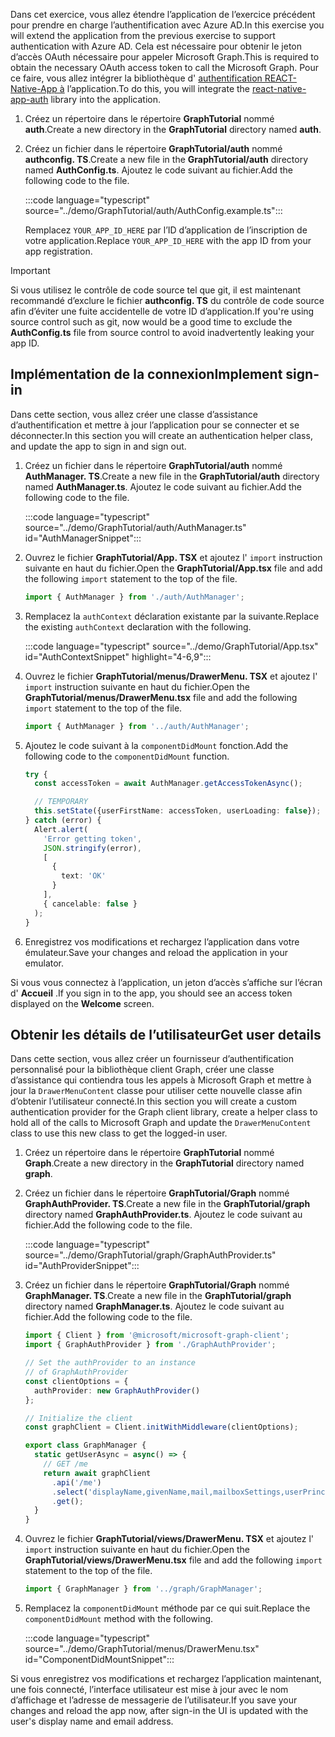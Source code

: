 <!-- markdownlint-disable MD002 MD041 -->

<span data-ttu-id="8e25e-101">Dans cet exercice, vous allez étendre l’application de l’exercice précédent pour prendre en charge l’authentification avec Azure AD.</span><span class="sxs-lookup"><span data-stu-id="8e25e-101">In this exercise you will extend the application from the previous exercise to support authentication with Azure AD.</span></span> <span data-ttu-id="8e25e-102">Cela est nécessaire pour obtenir le jeton d’accès OAuth nécessaire pour appeler Microsoft Graph.</span><span class="sxs-lookup"><span data-stu-id="8e25e-102">This is required to obtain the necessary OAuth access token to call the Microsoft Graph.</span></span> <span data-ttu-id="8e25e-103">Pour ce faire, vous allez intégrer la bibliothèque d' [authentification REACT-Native-App à](https://github.com/FormidableLabs/react-native-app-auth) l’application.</span><span class="sxs-lookup"><span data-stu-id="8e25e-103">To do this, you will integrate the [react-native-app-auth](https://github.com/FormidableLabs/react-native-app-auth) library into the application.</span></span>

1. <span data-ttu-id="8e25e-104">Créez un répertoire dans le répertoire **GraphTutorial** nommé **auth**.</span><span class="sxs-lookup"><span data-stu-id="8e25e-104">Create a new directory in the **GraphTutorial** directory named **auth**.</span></span>
1. <span data-ttu-id="8e25e-105">Créez un fichier dans le répertoire **GraphTutorial/auth** nommé **authconfig. TS**.</span><span class="sxs-lookup"><span data-stu-id="8e25e-105">Create a new file in the **GraphTutorial/auth** directory named **AuthConfig.ts**.</span></span> <span data-ttu-id="8e25e-106">Ajoutez le code suivant au fichier.</span><span class="sxs-lookup"><span data-stu-id="8e25e-106">Add the following code to the file.</span></span>

    :::code language="typescript" source="../demo/GraphTutorial/auth/AuthConfig.example.ts":::

    <span data-ttu-id="8e25e-107">Remplacez `YOUR_APP_ID_HERE` par l’ID d’application de l’inscription de votre application.</span><span class="sxs-lookup"><span data-stu-id="8e25e-107">Replace `YOUR_APP_ID_HERE` with the app ID from your app registration.</span></span>

> [!IMPORTANT]
> <span data-ttu-id="8e25e-108">Si vous utilisez le contrôle de code source tel que git, il est maintenant recommandé d’exclure le fichier **authconfig. TS** du contrôle de code source afin d’éviter une fuite accidentelle de votre ID d’application.</span><span class="sxs-lookup"><span data-stu-id="8e25e-108">If you're using source control such as git, now would be a good time to exclude the **AuthConfig.ts** file from source control to avoid inadvertently leaking your app ID.</span></span>

## <a name="implement-sign-in"></a><span data-ttu-id="8e25e-109">Implémentation de la connexion</span><span class="sxs-lookup"><span data-stu-id="8e25e-109">Implement sign-in</span></span>

<span data-ttu-id="8e25e-110">Dans cette section, vous allez créer une classe d’assistance d’authentification et mettre à jour l’application pour se connecter et se déconnecter.</span><span class="sxs-lookup"><span data-stu-id="8e25e-110">In this section you will create an authentication helper class, and update the app to sign in and sign out.</span></span>

1. <span data-ttu-id="8e25e-111">Créez un fichier dans le répertoire **GraphTutorial/auth** nommé **AuthManager. TS**.</span><span class="sxs-lookup"><span data-stu-id="8e25e-111">Create a new file in the **GraphTutorial/auth** directory named **AuthManager.ts**.</span></span> <span data-ttu-id="8e25e-112">Ajoutez le code suivant au fichier.</span><span class="sxs-lookup"><span data-stu-id="8e25e-112">Add the following code to the file.</span></span>

    :::code language="typescript" source="../demo/GraphTutorial/auth/AuthManager.ts" id="AuthManagerSnippet":::

1. <span data-ttu-id="8e25e-113">Ouvrez le fichier **GraphTutorial/App. TSX** et ajoutez l' `import` instruction suivante en haut du fichier.</span><span class="sxs-lookup"><span data-stu-id="8e25e-113">Open the **GraphTutorial/App.tsx** file and add the following `import` statement to the top of the file.</span></span>

    ```typescript
    import { AuthManager } from './auth/AuthManager';
    ```

1. <span data-ttu-id="8e25e-114">Remplacez la `authContext` déclaration existante par la suivante.</span><span class="sxs-lookup"><span data-stu-id="8e25e-114">Replace the existing `authContext` declaration with the following.</span></span>

    :::code language="typescript" source="../demo/GraphTutorial/App.tsx" id="AuthContextSnippet" highlight="4-6,9":::

1. <span data-ttu-id="8e25e-115">Ouvrez le fichier **GraphTutorial/menus/DrawerMenu. TSX** et ajoutez l' `import` instruction suivante en haut du fichier.</span><span class="sxs-lookup"><span data-stu-id="8e25e-115">Open the **GraphTutorial/menus/DrawerMenu.tsx** file and add the following `import` statement to the top of the file.</span></span>

    ```typescript
    import { AuthManager } from '../auth/AuthManager';
    ```

1. <span data-ttu-id="8e25e-116">Ajoutez le code suivant à la `componentDidMount` fonction.</span><span class="sxs-lookup"><span data-stu-id="8e25e-116">Add the following code to the `componentDidMount` function.</span></span>

    ```typescript
    try {
      const accessToken = await AuthManager.getAccessTokenAsync();

      // TEMPORARY
      this.setState({userFirstName: accessToken, userLoading: false});
    } catch (error) {
      Alert.alert(
        'Error getting token',
        JSON.stringify(error),
        [
          {
            text: 'OK'
          }
        ],
        { cancelable: false }
      );
    }
    ```

1. <span data-ttu-id="8e25e-117">Enregistrez vos modifications et rechargez l’application dans votre émulateur.</span><span class="sxs-lookup"><span data-stu-id="8e25e-117">Save your changes and reload the application in your emulator.</span></span>

<span data-ttu-id="8e25e-118">Si vous vous connectez à l’application, un jeton d’accès s’affiche sur l’écran d' **Accueil** .</span><span class="sxs-lookup"><span data-stu-id="8e25e-118">If you sign in to the app, you should see an access token displayed on the **Welcome** screen.</span></span>

## <a name="get-user-details"></a><span data-ttu-id="8e25e-119">Obtenir les détails de l’utilisateur</span><span class="sxs-lookup"><span data-stu-id="8e25e-119">Get user details</span></span>

<span data-ttu-id="8e25e-120">Dans cette section, vous allez créer un fournisseur d’authentification personnalisé pour la bibliothèque client Graph, créer une classe d’assistance qui contiendra tous les appels à Microsoft Graph et mettre à jour la `DrawerMenuContent` classe pour utiliser cette nouvelle classe afin d’obtenir l’utilisateur connecté.</span><span class="sxs-lookup"><span data-stu-id="8e25e-120">In this section you will create a custom authentication provider for the Graph client library, create a helper class to hold all of the calls to Microsoft Graph and update the `DrawerMenuContent` class to use this new class to get the logged-in user.</span></span>

1. <span data-ttu-id="8e25e-121">Créez un répertoire dans le répertoire **GraphTutorial** nommé **Graph**.</span><span class="sxs-lookup"><span data-stu-id="8e25e-121">Create a new directory in the **GraphTutorial** directory named **graph**.</span></span>
1. <span data-ttu-id="8e25e-122">Créez un fichier dans le répertoire **GraphTutorial/Graph** nommé **GraphAuthProvider. TS**.</span><span class="sxs-lookup"><span data-stu-id="8e25e-122">Create a new file in the **GraphTutorial/graph** directory named **GraphAuthProvider.ts**.</span></span> <span data-ttu-id="8e25e-123">Ajoutez le code suivant au fichier.</span><span class="sxs-lookup"><span data-stu-id="8e25e-123">Add the following code to the file.</span></span>

    :::code language="typescript" source="../demo/GraphTutorial/graph/GraphAuthProvider.ts" id="AuthProviderSnippet":::

1. <span data-ttu-id="8e25e-124">Créez un fichier dans le répertoire **GraphTutorial/Graph** nommé **GraphManager. TS**.</span><span class="sxs-lookup"><span data-stu-id="8e25e-124">Create a new file in the **GraphTutorial/graph** directory named **GraphManager.ts**.</span></span> <span data-ttu-id="8e25e-125">Ajoutez le code suivant au fichier.</span><span class="sxs-lookup"><span data-stu-id="8e25e-125">Add the following code to the file.</span></span>

    ```typescript
    import { Client } from '@microsoft/microsoft-graph-client';
    import { GraphAuthProvider } from './GraphAuthProvider';

    // Set the authProvider to an instance
    // of GraphAuthProvider
    const clientOptions = {
      authProvider: new GraphAuthProvider()
    };

    // Initialize the client
    const graphClient = Client.initWithMiddleware(clientOptions);

    export class GraphManager {
      static getUserAsync = async() => {
        // GET /me
        return await graphClient
          .api('/me')
          .select('displayName,givenName,mail,mailboxSettings,userPrincipalName')
          .get();
      }
    }
    ```

1. <span data-ttu-id="8e25e-126">Ouvrez le fichier **GraphTutorial/views/DrawerMenu. TSX** et ajoutez l' `import` instruction suivante en haut du fichier.</span><span class="sxs-lookup"><span data-stu-id="8e25e-126">Open the **GraphTutorial/views/DrawerMenu.tsx** file and add the following `import` statement to the top of the file.</span></span>

    ```typescript
    import { GraphManager } from '../graph/GraphManager';
    ```

1. <span data-ttu-id="8e25e-127">Remplacez la `componentDidMount` méthode par ce qui suit.</span><span class="sxs-lookup"><span data-stu-id="8e25e-127">Replace the `componentDidMount` method with the following.</span></span>

    :::code language="typescript" source="../demo/GraphTutorial/menus/DrawerMenu.tsx" id="ComponentDidMountSnippet":::

<span data-ttu-id="8e25e-128">Si vous enregistrez vos modifications et rechargez l’application maintenant, une fois connecté, l’interface utilisateur est mise à jour avec le nom d’affichage et l’adresse de messagerie de l’utilisateur.</span><span class="sxs-lookup"><span data-stu-id="8e25e-128">If you save your changes and reload the app now, after sign-in the UI is updated with the user's display name and email address.</span></span>

